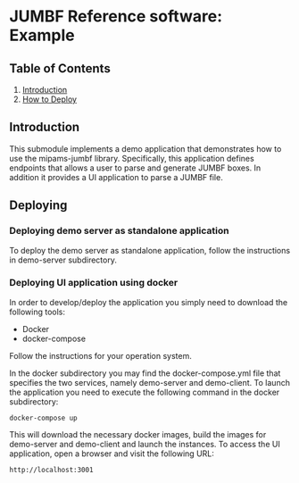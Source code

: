 # JUMBF Reference software: Example

## Table of Contents

1. [Introduction](#intro)
2. [How to Deploy](#deployment)

## Introduction <a name="intro"></a>

This submodule implements a demo application that demonstrates how to use the mipams-jumbf library. Specifically, this application defines endpoints that allows a user to parse and generate JUMBF boxes. In addition it provides a UI application to parse a JUMBF file.

## Deploying <a name="deployment"></a>

### Deploying demo server as standalone application

To deploy the demo server as standalone application, follow the instructions in demo-server subdirectory.

### Deploying UI application using docker

In order to develop/deploy the application you simply need to download the following tools:

  * Docker
  * docker-compose

Follow the instructions for your operation system. 

In the docker subdirectory you may find the docker-compose.yml file that specifies the two services, namely demo-server and demo-client. To launch the application you need to execute the following command in the docker subdirectory:

```
docker-compose up
```

This will download the necessary docker images, build the images for demo-server and demo-client and launch the instances. To access the UI application, open a browser and visit the following URL:

```
http://localhost:3001
```